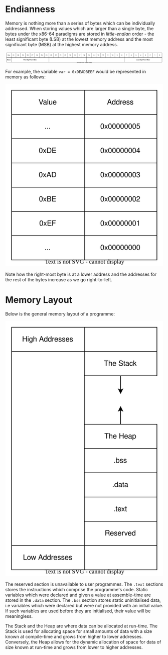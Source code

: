 # Endianness
Memory is nothing more than a series of bytes which can be individually addressed. When storing values which are larger than a single byte, the bytes under the x86-64 paradigms are stored in *little-endian* order - the least significant byte (LSB) at the lowest memory address and the most significant byte (MSB) at the highest memory address.

![](Resources/Images/Byte%20Names.svg)

For example, the variable `var = 0xDEADBEEF` would be represented in memory as follows:

![](Resources/Images/Little%20Endian%20Variable%20Representation.svg)

Note how the right-most byte is at a lower address and the addresses for the rest of the bytes increase as we go right-to-left.

# Memory Layout
Below is the general memory layout of a programme:

![](Resources/Images/Programme%20Memory%20Layout.svg)

The reserved section is unavailable to user programmes. The `.text` sections stores the instructions which comprise the programme's code. Static variables which were declared and given a value at assemble-time are stored in the `.data` section. The `.bss` section stores static uninitialised data, i.e variables which were declared but were not provided with an initial value. If such variables are used before they are initialised, their value will be meaningless.

The Stack and the Heap are where data can be allocated at run-time. The Stack is used for allocating space for small amounts of data with a size known at compile-time and grows from higher to lower addresses. Conversely, the Heap allows for the dynamic allocation of space for data of size known at run-time and grows from lower to higher addresses.